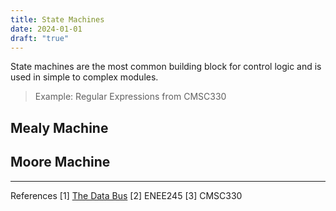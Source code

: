 ```yaml
---
title: State Machines
date: 2024-01-01
draft: "true"
---
```

State machines are the most common building block for control logic and is used in simple to complex modules.
> Example: Regular Expressions from CMSC330

## Mealy Machine

## Moore Machine

--- 
References
\[1\] [The Data Bus](https://thedatabus.in/interview_list)
\[2\] ENEE245
\[3\] CMSC330
